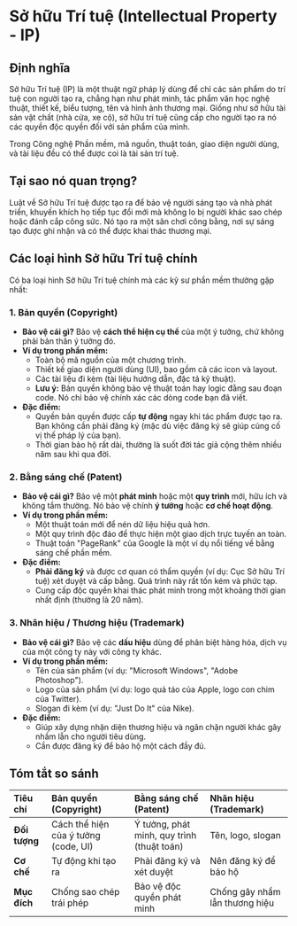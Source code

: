 # Sở hữu Trí tuệ (Intellectual Property - IP)

## Định nghĩa

Sở hữu Trí tuệ (IP) là một thuật ngữ pháp lý dùng để chỉ các sản phẩm do trí tuệ con người tạo ra, chẳng hạn như phát minh, tác phẩm văn học nghệ thuật, thiết kế, biểu tượng, tên và hình ảnh thương mại. Giống như sở hữu tài sản vật chất (nhà cửa, xe cộ), sở hữu trí tuệ cũng cấp cho người tạo ra nó các quyền độc quyền đối với sản phẩm của mình.

Trong Công nghệ Phần mềm, mã nguồn, thuật toán, giao diện người dùng, và tài liệu đều có thể được coi là tài sản trí tuệ.

## Tại sao nó quan trọng?

Luật về Sở hữu Trí tuệ được tạo ra để bảo vệ người sáng tạo và nhà phát triển, khuyến khích họ tiếp tục đổi mới mà không lo bị người khác sao chép hoặc đánh cắp công sức. Nó tạo ra một sân chơi công bằng, nơi sự sáng tạo được ghi nhận và có thể được khai thác thương mại.

## Các loại hình Sở hữu Trí tuệ chính

Có ba loại hình Sở hữu Trí tuệ chính mà các kỹ sư phần mềm thường gặp nhất:

### 1. Bản quyền (Copyright)

- **Bảo vệ cái gì?** Bảo vệ **cách thể hiện cụ thể** của một ý tưởng, chứ không phải bản thân ý tưởng đó.
- **Ví dụ trong phần mềm:**
  - Toàn bộ mã nguồn của một chương trình.
  - Thiết kế giao diện người dùng (UI), bao gồm cả các icon và layout.
  - Các tài liệu đi kèm (tài liệu hướng dẫn, đặc tả kỹ thuật).
  - **Lưu ý:** Bản quyền không bảo vệ thuật toán hay logic đằng sau đoạn code. Nó chỉ bảo vệ chính xác các dòng code bạn đã viết.
- **Đặc điểm:**
  - Quyền bản quyền được cấp **tự động** ngay khi tác phẩm được tạo ra. Bạn không cần phải đăng ký (mặc dù việc đăng ký sẽ giúp củng cố vị thế pháp lý của bạn).
  - Thời gian bảo hộ rất dài, thường là suốt đời tác giả cộng thêm nhiều năm sau khi qua đời.

### 2. Bằng sáng chế (Patent)

- **Bảo vệ cái gì?** Bảo vệ một **phát minh** hoặc một **quy trình** mới, hữu ích và không tầm thường. Nó bảo vệ chính **ý tưởng** hoặc **cơ chế hoạt động**.
- **Ví dụ trong phần mềm:**
  - Một thuật toán mới để nén dữ liệu hiệu quả hơn.
  - Một quy trình độc đáo để thực hiện một giao dịch trực tuyến an toàn.
  - Thuật toán "PageRank" của Google là một ví dụ nổi tiếng về bằng sáng chế phần mềm.
- **Đặc điểm:**
  - **Phải đăng ký** và được cơ quan có thẩm quyền (ví dụ: Cục Sở hữu Trí tuệ) xét duyệt và cấp bằng. Quá trình này rất tốn kém và phức tạp.
  - Cung cấp độc quyền khai thác phát minh trong một khoảng thời gian nhất định (thường là 20 năm).

### 3. Nhãn hiệu / Thương hiệu (Trademark)

- **Bảo vệ cái gì?** Bảo vệ các **dấu hiệu** dùng để phân biệt hàng hóa, dịch vụ của một công ty này với công ty khác.
- **Ví dụ trong phần mềm:**
  - Tên của sản phẩm (ví dụ: "Microsoft Windows", "Adobe Photoshop").
  - Logo của sản phẩm (ví dụ: logo quả táo của Apple, logo con chim của Twitter).
  - Slogan đi kèm (ví dụ: "Just Do It" của Nike).
- **Đặc điểm:**
  - Giúp xây dựng nhận diện thương hiệu và ngăn chặn người khác gây nhầm lẫn cho người tiêu dùng.
  - Cần được đăng ký để bảo hộ một cách đầy đủ.

## Tóm tắt so sánh

| Tiêu chí      | Bản quyền (Copyright)                | Bằng sáng chế (Patent)                     | Nhãn hiệu (Trademark)          |
| :------------ | :----------------------------------- | :----------------------------------------- | :----------------------------- |
| **Đối tượng** | Cách thể hiện của ý tưởng (code, UI) | Ý tưởng, phát minh, quy trình (thuật toán) | Tên, logo, slogan              |
| **Cơ chế**    | Tự động khi tạo ra                   | Phải đăng ký và xét duyệt                  | Nên đăng ký để bảo hộ          |
| **Mục đích**  | Chống sao chép trái phép             | Bảo vệ độc quyền phát minh                 | Chống gây nhầm lẫn thương hiệu |
